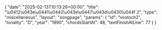 {
    "date": "2025-02-13T10:13:26+00:00",
    "title": "\u0412\u043e\u0441\u0442\u043e\u0447\u043d\u0430\u044f 2",
    "type": "miscellaneous",
    "layout": "songpage",
    "params": {
        "id": "vostoch2",
        "tonality": "D",
        "year": "1990",
        "chordsStartAt": 48,
        "textFinishAtLine": 77
    }
}